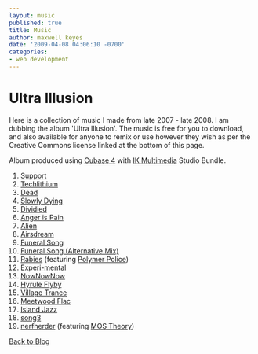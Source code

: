 ```yaml
---
layout: music
published: true
title: Music
author: maxwell keyes
date: '2009-04-08 04:06:10 -0700'
categories:
- web development
---
```


# Ultra Illusion

Here is a collection of music I made from late 2007 - late 2008. I am dubbing the album 'Ultra Illusion'. The music is free for you to download, and also available for anyone to remix or use however they wish as per the Creative Commons license linked at the bottom of this page.

Album produced using [Cubase 4](http://www.steinberg.net/en/products/musicproduction/cubase4_product.html) with
[IK Multimedia](http://www.ikmultimedia.com/) Studio Bundle.

1. [Support]({{site.assets.url_prefix}}mp3/ultra-illusion/redconfetti-alien.mp3)
1. [Techlithium]({{site.assets.url_prefix}}/mp3/ultra-illusion/redconfetti-techlithium.mp3)
1. [Dead]({{site.assets.url_prefix}}/mp3/ultra-illusion/redconfetti-dead.mp3)
1. [Slowly Dying]({{site.assets.url_prefix}}/mp3/ultra-illusion/redconfetti-slowly-dying.mp3)
1. [Dividied]({{site.assets.url_prefix}}/mp3/ultra-illusion/redconfetti-dividied.mp3)
1. [Anger is Pain]({{site.assets.url_prefix}}/mp3/ultra-illusion/redconfetti-anger-is-pain.mp3)
1. [Alien]({{site.assets.url_prefix}}/mp3/ultra-illusion/redconfetti-alien.mp3)
1. [Airsdream]({{site.assets.url_prefix}}/mp3/ultra-illusion/redconfetti-airsdream.mp3)
1. [Funeral Song]({{site.assets.url_prefix}}/mp3/ultra-illusion/redconfetti-funeral-song.mp3)
1. [Funeral Song (Alternative Mix)]({{site.assets.url_prefix}}/mp3/ultra-illusion/redconfetti-funeral-song-alternative.mp3)
1. [Rabies]({{site.assets.url_prefix}}/mp3/ultra-illusion/redconfetti-rabies.mp3)
(featuring [Polymer Police](http://www.polymerpolice.com/))
1. [Experi-mental]({{site.assets.url_prefix}}/mp3/ultra-illusion/redconfetti-experi-mental.mp3)
1. [NowNowNow]({{site.assets.url_prefix}}/mp3/ultra-illusion/redconfetti-nownownow.mp3)
1. [Hyrule Flyby]({{site.assets.url_prefix}}/mp3/ultra-illusion/redconfetti-hyrule-flyby.mp3)
1. [Village Trance]({{site.assets.url_prefix}}/mp3/ultra-illusion/redconfetti-village-trance.mp3)
1. [Meetwood Flac]({{site.assets.url_prefix}}/mp3/ultra-illusion/redconfetti-meetwood-flac.mp3)
1. [Island Jazz]({{site.assets.url_prefix}}/mp3/ultra-illusion/redconfetti-island-jazz.mp3)
1. [song3]({{site.assets.url_prefix}}/mp3/ultra-illusion/redconfetti-song3.mp3)
1. [nerfherder]({{site.assets.url_prefix}}/mp3/ultra-illusion/redconfetti-nerfherder.mp3)
(featuring [MOS Theory](http://www.mostheory.com/))

[Back to Blog](/)
